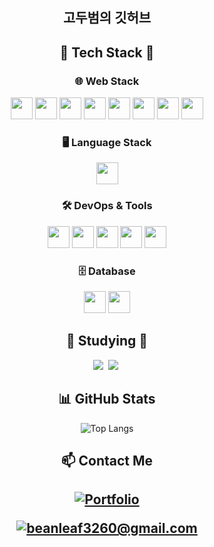 <div align="center">
	<h2>고두범의 깃허브</h2>
</div>

<div align="center">
<h2>
	🔧 Tech Stack 🔧
</h2>

<h3>
	🌐 Web Stack
</h3>
<img src="https://img.shields.io/badge/HTML5-E34F26?style=flat&logo=html5&logoColor=white" height="35">
<img src="https://img.shields.io/badge/CSS3-1572B6?style=flat&logo=css3&logoColor=white" height="35">
<img src="https://img.shields.io/badge/JavaScript-F7DF1E?style=flat&logo=javascript&logoColor=black" height="35">
<img src="https://img.shields.io/badge/React-61DAFB?style=flat&logo=react&logoColor=white" height="35">
<img src="https://img.shields.io/badge/Next.js-000000?style=flat&logo=nextdotjs&logoColor=white" height="35">
<img src="https://img.shields.io/badge/Vite-646CFF?style=flat&logo=vite&logoColor=white" height="35">
<img src="https://img.shields.io/badge/Zustand-181717?style=flat&logo=state-management&logoColor=white" height="35">
<img src="https://img.shields.io/badge/jQuery-0769AD?style=flat&logo=jquery&logoColor=white" height="35">

<h3>🖥️ Language Stack</h3>
<img src="https://img.shields.io/badge/Python-3776AB?style=flat&logo=python&logoColor=white" height="35">

<h3>🛠 DevOps & Tools</h3>
<img src="https://img.shields.io/badge/ngrok-1F1F1F?style=flat&logo=ngrok&logoColor=white" height="35">
<img src="https://img.shields.io/badge/Linux-FCC624?style=flat&logo=linux&logoColor=black" height="35">
<img src="https://img.shields.io/badge/Termius-2C2C2C?style=flat&logo=termius&logoColor=white" height="35">
<img src="https://img.shields.io/badge/AWS-232F3E?style=flat&logo=amazonaws&logoColor=white" height="35">
<img src="https://img.shields.io/badge/GCP-4285F4?style=flat&logo=googlecloud&logoColor=white" height="35">

<h3>🗄 Database</h3>
<img src="https://img.shields.io/badge/SQL-4479A1?style=flat&logo=mysql&logoColor=white" height="35">
<img src="https://img.shields.io/badge/SQLite-003B57?style=flat&logo=sqlite&logoColor=white" height="35">
</div>

<h2 align="center">📝 Studying 📝</h2>
<div align="center">
<img src="https://img.shields.io/badge/typescript-007ACC.svg?style=for-the-badge&logo=typescript&logoColor=white" />&nbsp;
<img src="https://img.shields.io/badge/tailwindcss-06B6D4.svg?style=for-the-badge&logo=tailwindcss&logoColor=white" />&nbsp;
</div>

<div align="center">
<h2>📊 GitHub Stats </h2>
	
![Top Langs](https://github-readme-stats.vercel.app/api/top-langs/?username=Koh-Du-Beom&layout=compact&theme=radical)
</div>



<div align="center">
<h2> 📫 Contact Me <h2/>
	
[![Portfolio](https://img.shields.io/badge/Portfolio-%230A66C2.svg?&style=flat&logo=google-chrome&logoColor=white)](http://dpre.kr)
	
[![beanleaf3260@gmail.com](https://img.shields.io/badge/Email-D14836?style=flat&logo=gmail&logoColor=white)](mailto:beanleaf3260@gmail.com)
</div>


